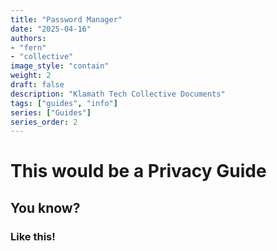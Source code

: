 ```yaml
---
title: "Password Manager"
date: "2025-04-16"
authors:
- "fern"
- "collective"
image_style: "contain"
weight: 2
draft: false
description: "Klamath Tech Collective Documents"
tags: ["guides", "info"]
series: ["Guides"]
series_order: 2
---
```


# This would be a Privacy Guide

## You know?

### Like this!